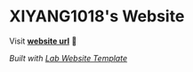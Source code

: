 
# XIYANG1018's Website

Visit **[website url](#)** 🚀

_Built with [Lab Website Template](https://greene-lab.gitbook.io/lab-website-template-docs)_

